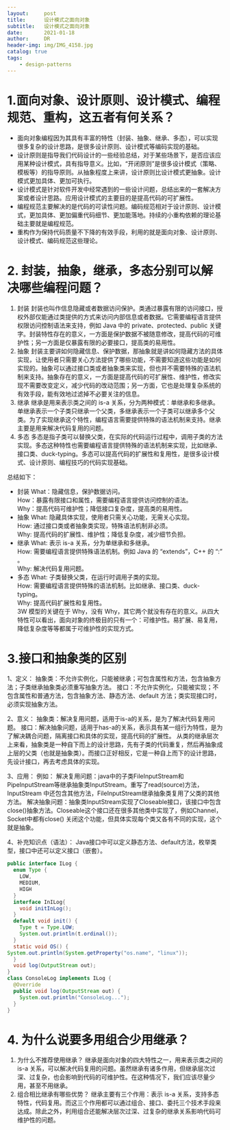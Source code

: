 ```yaml
---
layout:     post
title:      设计模式之面向对象
subtitle:   设计模式之面向对象
date:       2021-01-18
author:     DR
header-img: img/IMG_4158.jpg
catalog: true
tags:
    - design-patterns
---
```


# 1.面向对象、设计原则、设计模式、编程规范、重构，这五者有何关系？
* 面向对象编程因为其具有丰富的特性（封装、抽象、继承、多态），可以实现很多复杂的设计思路，是很多设计原则、设计模式等编码实现的基础。
* 设计原则是指导我们代码设计的一些经验总结，对于某些场景下，是否应该应用某种设计模式，具有指导意义。比如，“开闭原则”是很多设计模式（策略、模板等）的指导原则。从抽象程度上来讲，设计原则比设计模式更抽象。设计模式更加具体、更加可执行。
* 设计模式是针对软件开发中经常遇到的一些设计问题，总结出来的一套解决方案或者设计思路。应用设计模式的主要目的是提高代码的可扩展性。
* 编程规范主要解决的是代码的可读性问题。编码规范相对于设计原则、设计模式，更加具体、更加偏重代码细节、更加能落地。持续的小重构依赖的理论基础主要就是编程规范。
* 重构作为保持代码质量不下降的有效手段，利用的就是面向对象、设计原则、设计模式、编码规范这些理论。


# 2. 封装，抽象，继承，多态分别可以解决哪些编程问题？
1. 封装
封装也叫作信息隐藏或者数据访问保护。类通过暴露有限的访问接口，授权外部仅能通过类提供的方式来访问内部信息或者数据。它需要编程语言提供权限访问控制语法来支持，例如 Java 中的 private、protected、public 关键字。封装特性存在的意义，一方面是保护数据不被随意修改，提高代码的可维护性；另一方面是仅暴露有限的必要接口，提高类的易用性。
2. 抽象
封装主要讲如何隐藏信息、保护数据，那抽象就是讲如何隐藏方法的具体实现，让使用者只需要关心方法提供了哪些功能，不需要知道这些功能是如何实现的。抽象可以通过接口类或者抽象类来实现，但也并不需要特殊的语法机制来支持。抽象存在的意义，一方面是提高代码的可扩展性、维护性，修改实现不需要改变定义，减少代码的改动范围；另一方面，它也是处理复杂系统的有效手段，能有效地过滤掉不必要关注的信息。
3. 继承
继承是用来表示类之间的 is-a 关系，分为两种模式：单继承和多继承。单继承表示一个子类只继承一个父类，多继承表示一个子类可以继承多个父类。为了实现继承这个特性，编程语言需要提供特殊的语法机制来支持。继承主要是用来解决代码复用的问题。
4. 多态
多态是指子类可以替换父类，在实际的代码运行过程中，调用子类的方法实现。多态这种特性也需要编程语言提供特殊的语法机制来实现，比如继承、接口类、duck-typing。多态可以提高代码的扩展性和复用性，是很多设计模式、设计原则、编程技巧的代码实现基础。
    
总结如下：
* 封装
What：隐藏信息，保护数据访问。  
How：暴露有限接口和属性，需要编程语言提供访问控制的语法。  
Why：提高代码可维护性；降低接口复杂度，提高类的易用性。  
*  抽象
What: 隐藏具体实现，使用者只需关心功能，无需关心实现。  
How: 通过接口类或者抽象类实现，特殊语法机制非必须。  
Why: 提高代码的扩展性、维护性；降低复杂度，减少细节负担。  
* 继承
What: 表示 is-a 关系，分为单继承和多继承。  
How: 需要编程语言提供特殊语法机制。例如 Java 的 “extends”，C++ 的 “:” 。  
Why: 解决代码复用问题。  
* 多态
What: 子类替换父类，在运行时调用子类的实现。  
How: 需要编程语言提供特殊的语法机制。比如继承、接口类、duck-typing。  
Why: 提高代码扩展性和复用性。  
3W 模型的关键在于 Why，没有 Why，其它两个就没有存在的意义。从四大特性可以看出，面向对象的终极目的只有一个：可维护性。易扩展、易复用，降低复杂度等等都属于可维护性的实现方式。

# 3.接口和抽象类的区别
1、定义：
抽象类：不允许实例化，只能被继承；可包含属性和方法，包含抽象方法；子类继承抽象类必须重写抽象方法。
接口：不允许实例化，只能被实现；不包含属性和普通方法，包含抽象方法、静态方法、default 方法；类实现接口时，必须实现抽象方法。

2、意义：
抽象类：解决复用问题，适用于is-a的关系，是为了解决代码复用问题。
接口：解决抽象问题，适用于has-a的关系，表示具有某一组行为特性，是为了解决耦合问题，隔离接口和具体的实现，提高代码的扩展性。
从类的继承层次上来看，抽象类是一种自下而上的设计思路，先有子类的代码重复，然后再抽象成上层的父类（也就是抽象类）。而接口正好相反，它是一种自上而下的设计思路，先设计接口，再去考虑具体的实现。

3、应用：
例如：
解决复用问题：java中的子类FileInputStream和PipeInputStream等继承抽象类InputStream。重写了read(source)方法，InputStream 中还包含其他方法，FileInputStream继承抽象类复用了父类的其他方法。
解决抽象问题：抽象类InputStream实现了Closeable接口，该接口中包含close()抽象方法。Closeable这个接口还在很多其他类中实现了，例如Channel，Socket中都有close() 关闭这个功能，但具体实现每个类又各有不同的实现，这个就是抽象。

4、补充知识点（语法）：
Java接口中可以定义静态方法、default方法，枚举类型，接口中还可以定义接口（嵌套）。
```Java
public interface ILog {
  enum Type {
    LOW,
    MEDIUM,
    HIGH
  }
  interface InILog{
    void initInLog();
  }
  default void init() {
    Type t = Type.LOW;
    System.out.println(t.ordinal());
  }
  static void OS() {
System.out.println(System.getProperty("os.name", "linux"));
  }
  void log(OutputStream out);
}
class ConsoleLog implements ILog {
  @Override
  public void log(OutputStream out) {
    System.out.println("ConsoleLog...");
  }
}
```
# 4. 为什么说要多用组合少用继承？
1. 为什么不推荐使用继承？
继承是面向对象的四大特性之一，用来表示类之间的 is-a 关系，可以解决代码复用的问题。虽然继承有诸多作用，但继承层次过深、过复杂，也会影响到代码的可维护性。在这种情况下，我们应该尽量少用，甚至不用继承。
2. 组合相比继承有哪些优势？
继承主要有三个作用：表示 is-a 关系，支持多态特性，代码复用。而这三个作用都可以通过组合、接口、委托三个技术手段来达成。除此之外，利用组合还能解决层次过深、过复杂的继承关系影响代码可维护性的问题。
